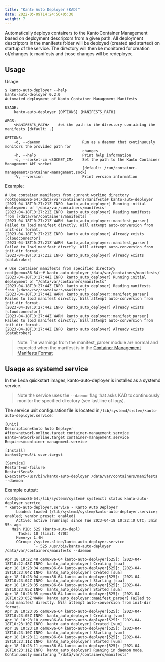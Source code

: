 ```yaml
---
title: "Kanto Auto Deployer (KAD)"
date: 2022-05-09T14:24:56+05:30
weight: 7
---
```


Automatically deploys containers to the Kanto Container Management based on deployment descriptors from a given path.
All deployment descriptors in the manifests folder will be deployed (created and started) on startup of the service.
The directory will then be monitored for creation of/changes to manifests and those changes will be redeployed.

## Usage

Usage:

```shell
$ kanto-auto-deployer --help
kanto-auto-deployer 0.2.0
Automated deployment of Kanto Container Management Manifests

USAGE:
    kanto-auto-deployer [OPTIONS] [MANIFESTS_PATH]

ARGS:
    <MANIFESTS_PATH>    Set the path to the directory containing the manifests [default: .]

OPTIONS:
    -d, --daemon                   Run as a daemon that continuously monitors the provided path for
                                   changes
    -h, --help                     Print help information
    -s, --socket-cm <SOCKET_CM>    Set the path to the Kanto Container Management API socket
                                   [default: /run/container-management/container-management.sock]
    -V, --version                  Print version information
```

Example:

```shell
# Use container manifests from current working directory
root@qemux86-64:/data/var/containers/manifests# kanto-auto-deployer 
[2023-04-18T10:27:21Z INFO  kanto_auto_deployer] Running initial deployment of "/data/var/containers/manifests"
[2023-04-18T10:27:21Z INFO  kanto_auto_deployer] Reading manifests from [/data/var/containers/manifests]
[2023-04-18T10:27:21Z WARN  kanto_auto_deployer::manifest_parser] Failed to load manifest directly. Will attempt auto-conversion from init-dir format.
[2023-04-18T10:27:21Z INFO  kanto_auto_deployer] Already exists [cloudconnector]
[2023-04-18T10:27:21Z WARN  kanto_auto_deployer::manifest_parser] Failed to load manifest directly. Will attempt auto-conversion from init-dir format.
[2023-04-18T10:27:21Z INFO  kanto_auto_deployer] Already exists [databroker]

# Use container manifests from specified directory
root@qemux86-64:~# kanto-auto-deployer /data/var/containers/manifests/
[2023-04-18T10:27:44Z INFO  kanto_auto_deployer] Running initial deployment of "/data/var/containers/manifests"
[2023-04-18T10:27:44Z INFO  kanto_auto_deployer] Reading manifests from [/data/var/containers/manifests]
[2023-04-18T10:27:44Z WARN  kanto_auto_deployer::manifest_parser] Failed to load manifest directly. Will attempt auto-conversion from init-dir format.
[2023-04-18T10:27:44Z INFO  kanto_auto_deployer] Already exists [cloudconnector]
[2023-04-18T10:27:44Z WARN  kanto_auto_deployer::manifest_parser] Failed to load manifest directly. Will attempt auto-conversion from init-dir format.
[2023-04-18T10:27:44Z INFO  kanto_auto_deployer] Already exists [databroker]
```

> Nоte: The warnings from the manifest_parser module are normal and expected when the manifest is in the [Container Management Manifests Format](https://eclipse.dev/kanto/docs/references/containers/container-config/#template)

## Usage as systemd service

In the Leda quickstart images, kanto-auto-deployer is installed as a systemd service. 
> Note the service uses the `--daemon` flag that asks KAD to continuously monitor the specified directory (see last line of logs).

The service unit configuration file is located in `/lib/systemd/system/kanto-auto-deployer.service`:

```shell
[Unit]
Description=Kanto Auto Deployer
After=network-online.target container-management.service
Wants=network-online.target container-management.service
Requires=container-management.service

[Install]
WantedBy=multi-user.target

[Service]
Restart=on-failure
RestartSec=5s
ExecStart=/usr/bin/kanto-auto-deployer /data/var/containers/manifests --daemon
```

Example output:

```shell
root@qemux86-64:/lib/systemd/system# systemctl status kanto-auto-deployer.service 
* kanto-auto-deployer.service - Kanto Auto Deployer
     Loaded: loaded (/lib/systemd/system/kanto-auto-deployer.service; enabled; vendor preset: enabled)
     Active: active (running) since Tue 2023-04-18 10:22:10 UTC; 3min 55s ago
   Main PID: 525 (kanto-auto-depl)
      Tasks: 10 (limit: 4708)
     Memory: 1.4M
     CGroup: /system.slice/kanto-auto-deployer.service
             `- 525 /usr/bin/kanto-auto-deployer /data/var/containers/manifests --daemon

Apr 18 10:22:48 qemux86-64 kanto-auto-deployer[525]: [2023-04-18T10:22:48Z INFO  kanto_auto_deployer] Creating [sua]
Apr 18 10:23:04 qemux86-64 kanto-auto-deployer[525]: [2023-04-18T10:23:04Z INFO  kanto_auto_deployer] Created [sua]
Apr 18 10:23:04 qemux86-64 kanto-auto-deployer[525]: [2023-04-18T10:23:04Z INFO  kanto_auto_deployer] Starting [sua]
Apr 18 10:23:05 qemux86-64 kanto-auto-deployer[525]: [2023-04-18T10:23:05Z INFO  kanto_auto_deployer] Started [sua]
Apr 18 10:23:05 qemux86-64 kanto-auto-deployer[525]: [2023-04-18T10:23:05Z WARN  kanto_auto_deployer::manifest_parser] Failed to load manifest directly. Will attempt auto-conversion from init-dir format.
Apr 18 10:23:05 qemux86-64 kanto-auto-deployer[525]: [2023-04-18T10:23:05Z INFO  kanto_auto_deployer] Creating [vum]
Apr 18 10:23:10 qemux86-64 kanto-auto-deployer[525]: [2023-04-18T10:23:10Z INFO  kanto_auto_deployer] Created [vum]
Apr 18 10:23:10 qemux86-64 kanto-auto-deployer[525]: [2023-04-18T10:23:10Z INFO  kanto_auto_deployer] Starting [vum]
Apr 18 10:23:11 qemux86-64 kanto-auto-deployer[525]: [2023-04-18T10:23:11Z INFO  kanto_auto_deployer] Started [vum]
Apr 18 10:23:11 qemux86-64 kanto-auto-deployer[525]: [2023-04-18T10:23:11Z INFO  kanto_auto_deployer] Running in daemon mode. Continuously monitoring "/data/var/containers/manifests"
```